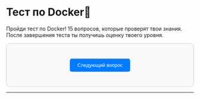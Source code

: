 # <div class="animate__animated animate__bounce">Тест по Docker🐳</div>
<link rel="stylesheet" href="https://cdnjs.cloudflare.com/ajax/libs/animate.css/4.1.1/animate.min.css">

Пройди тест по Docker! 15 вопросов, которые проверят твои знания. После завершения теста ты получишь оценку твоего уровня.

<div id="quiz-container">
  <div id="question-container"></div>
  <button id="next-button">Следующий вопрос</button>
  <div id="result-container" style="display: none;"></div>
</div>

<script>
  // Вопросы теста
  const questions = [
    {
      question: "Что такое Docker?",
      options: ["Платформа для контейнеризации приложений", "Язык программирования", "База данных", "Фреймворк"],
      answer: "Платформа для контейнеризации приложений"
    },
    {
      question: "Как называется файл, который используется для создания Docker-образа?",
      options: ["Dockerfile", "docker-compose.yml", "container.json", "image.yaml"],
      answer: "Dockerfile"
    },
    {
      question: "Какая команда используется для сборки Docker-образа?",
      options: ["docker build", "docker run", "docker start", "docker create"],
      answer: "docker build"
    },
    {
      question: "Какая команда используется для запуска контейнера из образа?",
      options: ["docker run", "docker start", "docker exec", "docker launch"],
      answer: "docker run"
    },
    {
      question: "Что такое Docker Hub?",
      options: ["Реестр Docker-образов", "Интерфейс для управления контейнерами", "Локальное хранилище контейнеров", "Утилита командной строки"],
      answer: "Реестр Docker-образов"
    },
    {
      question: "Какая команда используется для просмотра запущенных контейнеров?",
      options: ["docker ps", "docker list", "docker show", "docker inspect"],
      answer: "docker ps"
    },
    {
      question: "Что такое Docker Compose?",
      options: ["Инструмент для управления многоконтейнерными приложениями", "Средство для сборки образов", "Интерфейс для работы с Docker Hub", "Утилита для мониторинга контейнеров"],
      answer: "Инструмент для управления многоконтейнерными приложениями"
    },
    {
      question: "Какой формат файла используется в Docker Compose?",
      options: ["YAML", "JSON", "XML", "TOML"],
      answer: "YAML"
    },
    {
      question: "Какая команда используется для остановки контейнера?",
      options: ["docker stop", "docker kill", "docker pause", "docker remove"],
      answer: "docker stop"
    },
    {
      question: "Что такое Volume в Docker?",
      options: ["Механизм для хранения данных вне контейнера", "Файл конфигурации контейнера", "Образ контейнера", "Логи контейнера"],
      answer: "Механизм для хранения данных вне контейнера"
    },
    {
      question: "Какая команда используется для удаления Docker-образа?",
      options: ["docker rmi", "docker rm", "docker delete", "docker remove"],
      answer: "docker rmi"
    },
    {
      question: "Что такое Docker Network?",
      options: ["Сеть для взаимодействия между контейнерами", "Интерфейс для управления контейнерами", "Логи контейнера", "Файл конфигурации сети"],
      answer: "Сеть для взаимодействия между контейнерами"
    },
    {
      question: "Какая команда используется для входа в работающий контейнер?",
      options: ["docker exec", "docker attach", "docker run", "docker start"],
      answer: "docker exec"
    },
    {
      question: "Что такое Layer (слой) в Docker?",
      options: ["Уровень в файловой системе образа", "Контейнер", "Образ", "Лог контейнера"],
      answer: "Уровень в файловой системе образа"
    },
    {
      question: "Какая команда используется для просмотра логов контейнера?",
      options: ["docker logs", "docker inspect", "docker debug", "docker trace"],
      answer: "docker logs"
    }
  ];

  let currentQuestionIndex = 0;
  let score = 0;

  const questionContainer = document.getElementById("question-container");
  const nextButton = document.getElementById("next-button");
  const resultContainer = document.getElementById("result-container");

  function loadQuestion() {
    const currentQuestion = questions[currentQuestionIndex];
    questionContainer.innerHTML = `
      <h3>${currentQuestionIndex + 1}. ${currentQuestion.question}</h3>
      <ul>
        ${currentQuestion.options.map(option => `<li><label><input type="radio" name="answer" value="${option}"> ${option}</label></li>`).join("")}
      </ul>
    `;
  }

  nextButton.addEventListener("click", () => {
    const selectedAnswer = document.querySelector('input[name="answer"]:checked');
    if (!selectedAnswer) {
      alert("Выберите ответ!");
      return;
    }

    if (selectedAnswer.value === questions[currentQuestionIndex].answer) {
      score++;
    }

    currentQuestionIndex++;
    if (currentQuestionIndex < questions.length) {
      loadQuestion();
    } else {
      showResult();
    }
  });

  function showResult() {
    questionContainer.style.display = "none";
    nextButton.style.display = "none";
    resultContainer.style.display = "block";

    let message = "";
    if (score >= 13) {
      message = "Отлично! Вы настоящий эксперт в Docker! 🐳";
    } else if (score >= 8) {
      message = "Хорошо! У вас есть хорошие знания, но есть куда расти. 🌟";
    } else {
      message = "Попробуйте ещё раз! Возможно, стоит углубить свои знания. 💡";
    }

    resultContainer.innerHTML = `
      <h2>Результаты теста</h2>
      <p>Правильных ответов: ${score}/${questions.length}</p>
      <p>${message}</p>
    `;
  }

  loadQuestion();
</script>

<style>
  /* Общие стили */
  #quiz-container {
    max-width: 600px;
    margin: 0 auto;
    padding: 20px;
    border: 1px solid #ccc;
    border-radius: 10px;
    background-color: #f9f9f9;
  }

  #question-container ul {
    list-style-type: none;
    padding: 0;
  }

  #question-container li {
    margin: 10px 0;
  }

  #next-button {
    display: block;
    margin: 20px auto;
    padding: 10px 20px;
    background-color: #007bff;
    color: white;
    border: none;
    border-radius: 5px;
    cursor: pointer;
  }

  #next-button:hover {
    background-color: #0056b3;
  }

  #result-container {
    text-align: center;
  }

  /* Стили для тёмной темы */
  [data-md-color-scheme="slate"] #quiz-container {
    border-color: #424242;
    background-color: #212121;
  }

  [data-md-color-scheme="slate"] .md-typeset {
    color: #e0e0e0;
  }

  [data-md-color-scheme="slate"] input[type="radio"] + label {
    color: #e0e0e0;
  }

  [data-md-color-scheme="slate"] #next-button {
    background-color: #1e88e5;
  }

  [data-md-color-scheme="slate"] #result-container {
    color: #e0e0e0;
  }
</style>

---
